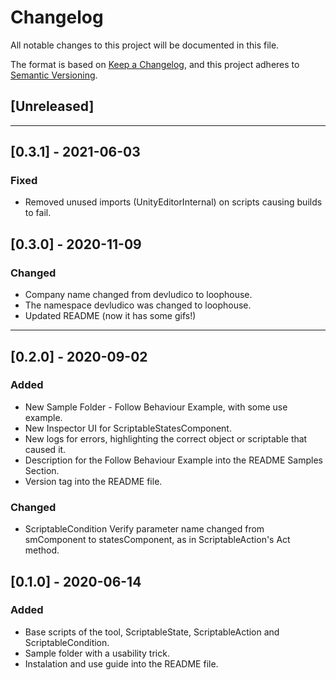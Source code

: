 # Changelog
All notable changes to this project will be documented in this file.

The format is based on [Keep a Changelog](https://keepachangelog.com/en/1.0.0/),
and this project adheres to [Semantic Versioning](https://semver.org/spec/v2.0.0.html).

## [Unreleased]
---

## [0.3.1] - 2021-06-03
### Fixed
- Removed unused imports (UnityEditorInternal) on scripts causing builds to fail.


## [0.3.0] - 2020-11-09
### Changed
- Company name changed from devludico to loophouse.
- The namespace devludico was changed to loophouse.
- Updated README (now it has some gifs!)

---
## [0.2.0] - 2020-09-02
### Added
- New Sample Folder - Follow Behaviour Example, with some use example.
- New Inspector UI for ScriptableStatesComponent.
- New logs for errors, highlighting the correct object or scriptable that caused it.
- Description for the Follow Behaviour Example into the README Samples Section.
- Version tag into the README file.

### Changed
- ScriptableCondition Verify parameter name changed from smComponent to statesComponent, as in ScriptableAction's Act method.

## [0.1.0] - 2020-06-14
### Added
- Base scripts of the tool, ScriptableState, ScriptableAction and ScriptableCondition.
- Sample folder with a usability trick.
- Instalation and use guide into the README file.
